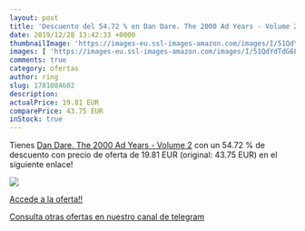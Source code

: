 ```yaml
---
layout: post
title: 'Descuento del 54.72 % en Dan Dare. The 2000 Ad Years - Volume 2'
date: 2019/12/28 13:42:33 +0000
thumbnailImage: 'https://images-eu.ssl-images-amazon.com/images/I/51QdYdTdG6L._SL200_.jpg'
images: [ 'https://images-eu.ssl-images-amazon.com/images/I/51QdYdTdG6L._SL200_.jpg' ]
comments: true
category: ofertas
author: ring
slug: 1781084602
description:
actualPrice: 19.81 EUR
comparePrice: 43.75 EUR
inStock: true
---
```


Tienes [Dan Dare. The 2000 Ad Years - Volume 2](https://www.amazon.com/dp/1781084602/?tag=redken08-20) con un 54.72 % de descuento con precio de oferta de 19.81 EUR (original: 43.75 EUR) en el siguiente enlace!

[![](https://images-eu.ssl-images-amazon.com/images/I/51QdYdTdG6L._SL200_.jpg)](https://www.amazon.com/dp/1781084602/?tag=redken08-20)

[Accede a la oferta!!](https://www.amazon.com/dp/1781084602/?tag=redken08-20)

[Consulta otras ofertas en nuestro canal de telegram](https://t.me/s/ofertas25)
